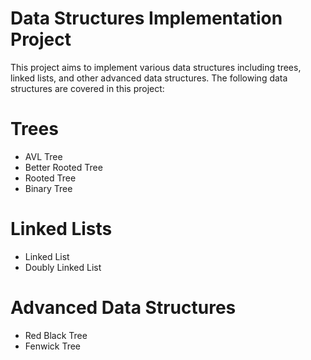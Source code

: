 # Data Structures Implementation Project

This project aims to implement various data structures including trees, linked lists, and other advanced data structures. The following data structures are covered in this project:

# Trees
* AVL Tree
* Better Rooted Tree
* Rooted Tree
* Binary Tree
# Linked Lists
* Linked List
* Doubly Linked List
# Advanced Data Structures
* Red Black Tree
* Fenwick Tree
